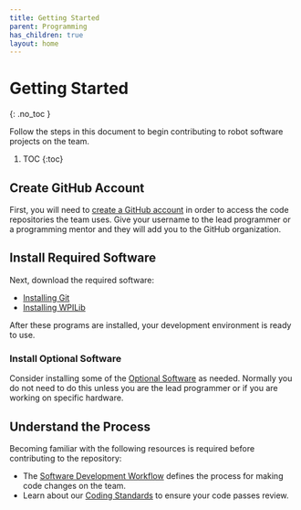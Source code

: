 ```yaml
---
title: Getting Started
parent: Programming
has_children: true
layout: home
---
```


# Getting Started
{: .no_toc }

Follow the steps in this document to begin contributing to robot software projects on the team.

1. TOC
{:toc}

## Create GitHub Account

First, you will need to [create a GitHub account](https://github.com) in order to access the code repositories the team uses. Give your username to the lead programmer or a programming mentor and they will add you to the GitHub organization.

## Install Required Software

Next, download the required software:
- [Installing Git](/Programming/Installing-Git.html)
- [Installing WPILib](/Programming/Installing-WPILib.html)

After these programs are installed, your development environment is ready to use.

### Install Optional Software

Consider installing some of the [Optional Software](/Programming/Optional-Software.html) as needed. Normally you do not need to do this unless you are the lead programmer or if you are working on specific hardware.

## Understand the Process

Becoming familiar with the following resources is required before contributing to the repository:
- The [Software Development Workflow](/Programming/Software-Workflow.html) defines the process for making code changes on the team.
- Learn about our [Coding Standards](/Programming/Coding-Standards.html) to ensure your code passes review.



